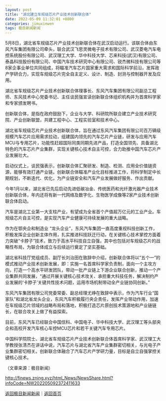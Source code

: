 ```yaml
---
layout: post
title: "湖北建立车规级芯片产业技术创新联合体"
date: 2022-05-09 11:32:01 +0800
categories: jimuxinwen
tags: 极目新闻新闻
---
```

<p>5月8日，湖北省车规级芯片产业技术创新联合体在武汉启动运行。该联合体由东风汽车集团有限公司牵头，联合武汉飞思灵微电子技术有限公司、武汉菱电汽车电控系统股份有限公司、武汉理工大学、华中科技大学、芯来科技(武汉)有限公司、泰晶科技股份有限公司、中国汽车技术研究中心有限公司、锐杰微科技有限公司等8家企事业单位共同组成，将瞄准汽车芯片国家重大需求和国际科学前沿，发挥政产学研合力，实现车规级芯片完全自主定义、设计、制造、封测与控制器开发及应用。</p><p>湖北省车规级芯片产业技术创新联合体理事长、东风汽车集团有限公司副总工程师、东风技术中心党委书记、主任谈民强宣读创新联合体组织机构并为首席科学家和专家颁发聘书。</p>
 <p>创新联合体，是指在政府鼓励下，企业与大学、科研院所联合建立产业技术研究院、产业创新联盟，共建工程中心、工程实验室和技术中心。</p>
 <p>湖北省车规级芯片产业技术创新联合体，旨在通过东风汽车集团有限公司百万辆级规模汽车芯片应用需求拉动，组建国内领先的汽车芯片产业链，研发与应用汽车MCU与专用芯片，功能性赶超国际同类同期先进产品，打造全国领先、具备湖北特色的汽车芯片产业集群，实现关键核心技术自主可控，合力助推中国汽车芯片产业发展壮大。</p>
 <p>启动仪式上，谈民强表示，创新联合体汇聚研发、制造、检测、应用全价值链资源，能够有效打通产业链。创新联合体瞄准产业化目标推进工作，将科学制定中长期规划，不断迭代、优化，为产业链安全和汽车产业发展做好服务、作出贡献。</p><p>今年1月以来，湖北省已先后启动先进低碳冶金、传统医药和光纤激光器产业技术创新联合体，年内还将有新一代网络及数字化、生物医学成像等2家产业技术创新联合体启动。</p>
 <p>汽车是湖北工业第一大支柱产业，有望成为全省首个产值超万亿元的工业产业。车规级芯片自主可控，是实现汽车产业健康可持续发展的重大战略。</p>
 <p>作为在鄂央企和制造业 “龙头企业”，东风汽车集团一直高度重视科技创新工作，积极发挥企业创新主体作用，扎实推进科技跃迁行动，在关键核心技术掌控方面着力突破“卡脖子”技术，致力于高水平科技自立自强，其中也包括对车规级芯片的战略性布局，为联合体成立与后续运行奠定了坚实基础。</p>
 <p>湖北省科技厅党组成员、副厅长刘治田在致辞中介绍，创新联合体将以“五个一”的模式推动产业技术创新发展，即：实施一名首席科学家负责制，面向一个主攻方向，打造一个高水平研发团队，带动一批产业链上下游企业联合创新，推动一个产业集群共同发展，“通过开展关键核心技术攻关、承担重大科技任务，解决制约产业发展的‘卡脖子’关键共性技术问题，运用市场机制带动全产业链协同创新。”</p>
 <p>东风汽车集团有限公司党委常委、副总经理尤峥在致辞中表示，作为汽车行业“国家队”和湖北省龙头企业，东风汽车积极履行央企责任，发挥产业带动作用，加速在车规级芯片领域的战略布局和落地，积极打造芯片原创技术策源地和产业链链长，在联合攻关上做了有益探索。</p>
 <p>目前，东风汽车已经联合中国信科、中国电子、华中科技大学、武汉理工等头部央企和高校开发汽车核心车控MCU芯片和若干关键汽车专用芯片。</p><p>中国科学院院士、湖北省车规级芯片产业技术创新联合体首席科学家、武汉理工大学教授张清杰在讲话中说，汽车芯片与湖北省汽车产业集群密切相关，与光电子产业集群密切相关。创新联合体融合了汽车芯片产学研力量，目标是自立自强掌控关键核心技术。</p><p class="em_media">（文章来源：极目新闻）</p>

<http://finews.zning.xyz/html_News/NewsShare.html?infoCode=NW202205092372411633>

[返回极目新闻新闻](//finews.withounder.com/category/jimuxinwen.html)｜[返回首页](//finews.withounder.com/)